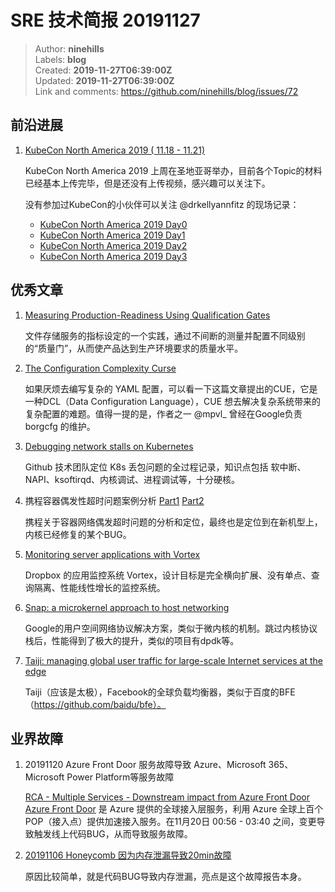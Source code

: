 # SRE 技术简报 20191127

> Author: **ninehills**  
> Labels: **blog**  
> Created: **2019-11-27T06:39:00Z**  
> Updated: **2019-11-27T06:39:00Z**  
> Link and comments: <https://github.com/ninehills/blog/issues/72>  


## 前沿进展

1. [KubeCon North America 2019 ( 11.18 - 11.21)](https://events19.linuxfoundation.org/events/kubecon-cloudnativecon-north-america-2019/schedule/)

    KubeCon North America 2019 上周在圣地亚哥举办，目前各个Topic的材料已经基本上传完毕，但是还没有上传视频，感兴趣可以关注下。

    没有参加过KubeCon的小伙伴可以关注 @drkellyannfitz 的现场记录：

    * [KubeCon North America 2019 Day0](https://redmonk.com/kfitzpatrick/2019/11/18/kubecon-north-america-2019-day-0/)
    * [KubeCon North America 2019 Day1](https://redmonk.com/kfitzpatrick/2019/11/19/kubecon-north-america-2019-day-1/)
    * [KubeCon North America 2019 Day2](https://redmonk.com/kfitzpatrick/2019/11/20/kubecon-north-america-2019-day-2/)
    * [KubeCon North America 2019 Day3](https://redmonk.com/kfitzpatrick/2019/11/21/kubecon-north-america-2019-day-3/)


## 优秀文章

1. [Measuring Production-Readiness Using Qualification Gates](https://storj.io/blog/2019/11/measuring-production-readiness-using-qualification-gates/)

    文件存储服务的指标设定的一个实践，通过不间断的测量并配置不同级别的“质量门”，从而使产品达到生产环境要求的质量水平。

2. [The Configuration Complexity Curse](https://blog.cedriccharly.com/post/20191109-the-configuration-complexity-curse/)

    如果厌烦去编写复杂的 YAML 配置，可以看一下这篇文章提出的CUE，它是一种DCL（Data Configuration Language），CUE 想去解决复杂系统带来的复杂配置的难题。值得一提的是，作者之一 @mpvl_ 曾经在Google负责 borgcfg 的维护。

3. [Debugging network stalls on Kubernetes](https://github.blog/2019-11-21-debugging-network-stalls-on-kubernetes/)

    Github 技术团队定位 K8s 丢包问题的全过程记录，知识点包括 软中断、NAPI、ksoftirqd、内核调试、进程调试等，十分硬核。

4. 携程容器偶发性超时问题案例分析 [Part1](https://mp.weixin.qq.com/s/bSNWPnFZ3g_gciOv_qNhIQ) [Part2](https://mp.weixin.qq.com/s/7ZZqWPE1XNf9Mn_wj1HjUw)

    携程关于容器网络偶发超时问题的分析和定位，最终也是定位到在新机型上，内核已经修复的某个BUG。

5. [Monitoring server applications with Vortex](https://blogs.dropbox.com/tech/2019/11/monitoring-server-applications-with-vortex/)

    Dropbox 的应用监控系统 Vortex，设计目标是完全横向扩展、没有单点、查询隔离、性能线性增长的监控系统。

6. [Snap: a microkernel approach to host networking](https://blog.acolyer.org/2019/11/11/snap-networking/)

    Google的用户空间网络协议解决方案，类似于微内核的机制。跳过内核协议栈后，性能得到了极大的提升，类似的项目有dpdk等。

7. [Taiji: managing global user traffic for large-scale Internet services at the edge](https://blog.acolyer.org/2019/11/15/facebook-taiji/)

    Taiji（应该是太极），Facebook的全球负载均衡器，类似于百度的BFE（https://github.com/baidu/bfe）。

## 业界故障

1. 20191120 Azure Front Door 服务故障导致 Azure、Microsoft 365、Microsoft Power Platform等服务故障

    [RCA - Multiple Services - Downstream impact from Azure Front Door](https://status.azure.com/en-us/status/history/)
    [Azure Front Door](https://azure.microsoft.com/en-us/services/frontdoor/) 是 Azure 提供的全球接入层服务，利用 Azure 全球上百个 POP（接入点）提供加速接入服务。在11月20日 00:56 - 03:40 之间，变更导致触发线上代码BUG，从而导致服务故障。

2. [20191106 Honeycomb 因为内存泄漏导致20min故障](https://www.honeycomb.io/blog/incident-report-running-dry-on-memory-without-noticing/)

    原因比较简单，就是代码BUG导致内存泄漏，亮点是这个故障报告本身。
